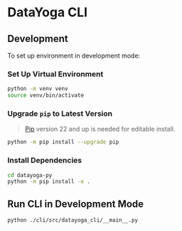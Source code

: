 # DataYoga CLI

## Development

To set up environment in development mode:

### Set Up Virtual Environment

```bash
python -m venv venv
source venv/bin/activate
```

### Upgrade `pip` to Latest Version

> [Pip](https://pypi.org/project/pip) version 22 and up is needed for editable install.

```bash
python -m pip install --upgrade pip
```

### Install Dependencies

```bash
cd datayoga-py
python -m pip install -e .
```

## Run CLI in Development Mode

```bash
python ./cli/src/datayoga_cli/__main__.py
```
